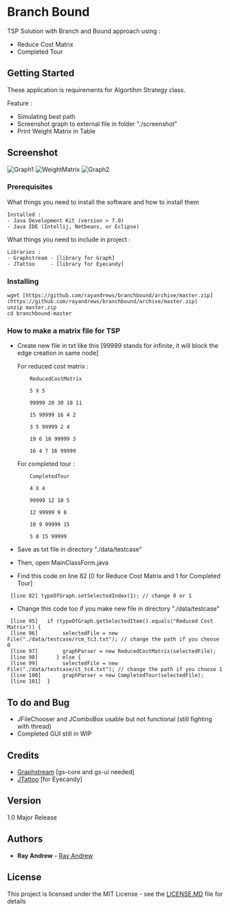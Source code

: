 # Branch Bound

TSP Solution with Branch and Bound approach using :
- Reduce Cost Matrix
- Completed Tour

## Getting Started

These application is requirements for Algortihm Strategy class.

Feature :
- Simulating best path
- Screenshot graph to external file in folder "./screenshot"
- Print Weight Matrix in Table

## Screenshot
![Graph1](https://raw.githubusercontent.com/rayandrews/branchbound/master/image/ss1.png)
![WeightMatrix](https://raw.githubusercontent.com/rayandrews/branchbound/master/image/ss2.png)
![Graph2](https://raw.githubusercontent.com/rayandrews/branchbound/master/image/ss3.png)

### Prerequisites

What things you need to install the software and how to install them

```
Installed :
- Java Development Kit (version > 7.0)
- Java IDE (Intellij, Netbeans, or Eclipse)
```

What things you need to include in project :

```
Libraries :
- Graphstream - [library for Graph]
- JTattoo     - [library for Eyecandy]
```

### Installing

```
wget [https://github.com/rayandrews/branchbound/archive/master.zip](https://github.com/rayandrews/branchbound/archive/master.zip)
unzip master.zip
cd branchbound-master
```

### How to make a matrix file for TSP
- Create new file in txt like this [99999 stands for infinite, it will block the edge creation in same node]

    For reduced cost matrix :
    ```
        ReducedCostMatrix

        5 X 5

        99999 20 30 10 11

        15 99999 16 4 2

        3 5 99999 2 4

        19 6 18 99999 3

        16 4 7 16 99999
    ```

    For completed tour :
    ```
        CompletedTour

        4 X 4

        99999 12 10 5

        12 99999 9 8

        10 9 99999 15

        5 8 15 99999
    ```

- Save as txt file in directory "./data/testcase"
- Then, open MainClassForm.java
- Find this code on line 82 [0 for Reduce Cost Matrix and 1 for Completed Tour]
```
 [line 82] typeOfGraph.setSelectedIndex(1); // change 0 or 1
```
- Change this code too if you make new file in directory "./data/testcase"
```
 [line 95]   if (typeOfGraph.getSelectedItem().equals("Reduced Cost Matrix")) {
 [line 96]        selectedFile = new File("./data/testcase/rcm_tc3.txt"); // change the path if you choose 0
 [line 97]        graphParser = new ReducedCostMatrix(selectedFile);
 [line 98]      } else {
 [line 99]        selectedFile = new File("./data/testcase/ct_tc4.txt"); // change the path if you choose 1
 [line 100]       graphParser = new CompletedTour(selectedFile);
 [line 101]  }
```

## To do and Bug
- JFileChooser and JComboBox usable but not functional (still fighting with thread)
- Completed GUI still in WIP

## Credits
- [Graphstream](https://github.com/graphstream) [gs-core and gs-ui needed]
- [JTattoo](http://www.jtattoo.net/) [for Eyecandy]

## Version

1.0 Major Release

## Authors

* **Ray Andrew** - [Ray Andrew](https://github.com/rayandrews)

## License

This project is licensed under the MIT License - see the [LICENSE.MD](LICENSE.MD) file for details
